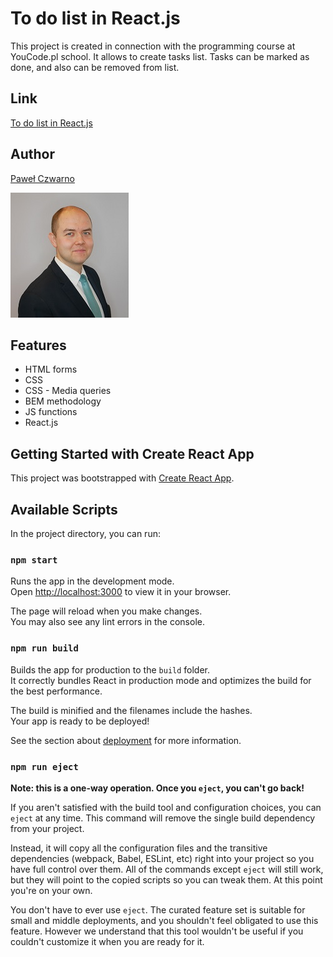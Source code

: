 # To do list in React.js

This project is created in connection with the programming course at YouCode.pl school. It allows to create tasks list. Tasks can be marked as done, and also can be removed from list.

## Link

[To do list in React.js](https://pawel-czwarno.github.io/to-do-list-react/)

## Author

[Paweł Czwarno](https://github.com/Pawel-Czwarno)

![Paweł Czwarno](https://github.com/Pawel-Czwarno/homepage/blob/main/images/PC.jpg?raw=true)

## Features

- HTML forms
- CSS
- CSS - Media queries
- BEM methodology
- JS functions
- React.js


## Getting Started with Create React App

This project was bootstrapped with [Create React App](https://github.com/facebook/create-react-app).

## Available Scripts

In the project directory, you can run:

### `npm start`

Runs the app in the development mode.\
Open [http://localhost:3000](http://localhost:3000) to view it in your browser.

The page will reload when you make changes.\
You may also see any lint errors in the console.

### `npm run build`

Builds the app for production to the `build` folder.\
It correctly bundles React in production mode and optimizes the build for the best performance.

The build is minified and the filenames include the hashes.\
Your app is ready to be deployed!

See the section about [deployment](https://facebook.github.io/create-react-app/docs/deployment) for more information.

### `npm run eject`

**Note: this is a one-way operation. Once you `eject`, you can't go back!**

If you aren't satisfied with the build tool and configuration choices, you can `eject` at any time. This command will remove the single build dependency from your project.

Instead, it will copy all the configuration files and the transitive dependencies (webpack, Babel, ESLint, etc) right into your project so you have full control over them. All of the commands except `eject` will still work, but they will point to the copied scripts so you can tweak them. At this point you're on your own.

You don't have to ever use `eject`. The curated feature set is suitable for small and middle deployments, and you shouldn't feel obligated to use this feature. However we understand that this tool wouldn't be useful if you couldn't customize it when you are ready for it.